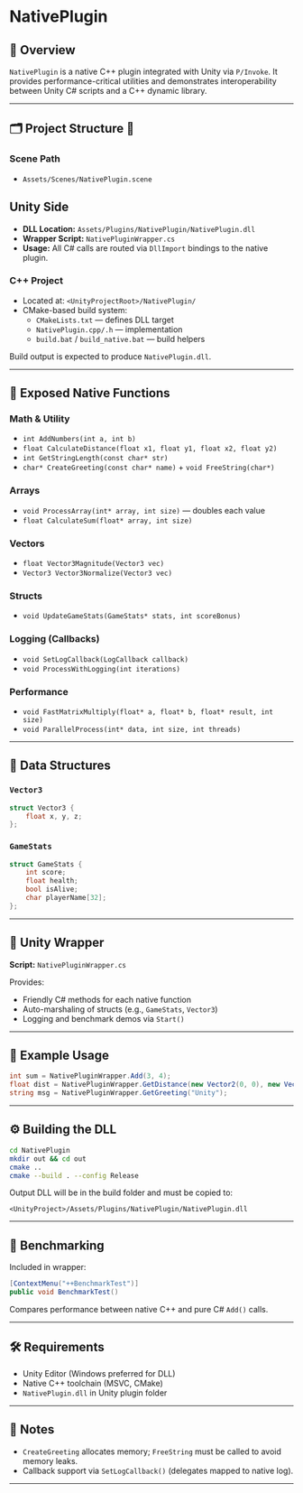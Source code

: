 # NativePlugin

## 🧩 Overview

`NativePlugin` is a native C++ plugin integrated with Unity via `P/Invoke`. It provides performance-critical utilities and demonstrates interoperability between Unity C# scripts and a C++ dynamic library.

---

## 🗂 Project Structure 📍 

 ### Scene Path
- `Assets/Scenes/NativePlugin.scene`

## Unity Side

- **DLL Location:** `Assets/Plugins/NativePlugin/NativePlugin.dll`
- **Wrapper Script:** `NativePluginWrapper.cs`
- **Usage:** All C# calls are routed via `DllImport` bindings to the native plugin.

### C++ Project

- Located at: `<UnityProjectRoot>/NativePlugin/`
- CMake-based build system:
  - `CMakeLists.txt` — defines DLL target
  - `NativePlugin.cpp/.h` — implementation
  - `build.bat` / `build_native.bat` — build helpers

Build output is expected to produce `NativePlugin.dll`.

---

## 🔧 Exposed Native Functions

### Math & Utility
- `int AddNumbers(int a, int b)`
- `float CalculateDistance(float x1, float y1, float x2, float y2)`
- `int GetStringLength(const char* str)`
- `char* CreateGreeting(const char* name)` + `void FreeString(char*)`

### Arrays
- `void ProcessArray(int* array, int size)` — doubles each value
- `float CalculateSum(float* array, int size)`

### Vectors
- `float Vector3Magnitude(Vector3 vec)`
- `Vector3 Vector3Normalize(Vector3 vec)`

### Structs
- `void UpdateGameStats(GameStats* stats, int scoreBonus)`

### Logging (Callbacks)
- `void SetLogCallback(LogCallback callback)`
- `void ProcessWithLogging(int iterations)`

### Performance
- `void FastMatrixMultiply(float* a, float* b, float* result, int size)`
- `void ParallelProcess(int* data, int size, int threads)`

---

## 🧠 Data Structures

### `Vector3`
```cpp
struct Vector3 {
    float x, y, z;
};
```

### `GameStats`
```cpp
struct GameStats {
    int score;
    float health;
    bool isAlive;
    char playerName[32];
};
```

---

## 🔄 Unity Wrapper

**Script:** `NativePluginWrapper.cs`

Provides:
- Friendly C# methods for each native function
- Auto-marshaling of structs (e.g., `GameStats`, `Vector3`)
- Logging and benchmark demos via `Start()`

---

## 🧪 Example Usage

```csharp
int sum = NativePluginWrapper.Add(3, 4);
float dist = NativePluginWrapper.GetDistance(new Vector2(0, 0), new Vector2(1, 1));
string msg = NativePluginWrapper.GetGreeting("Unity");
```

---

## ⚙️ Building the DLL

```bash
cd NativePlugin
mkdir out && cd out
cmake ..
cmake --build . --config Release
```

Output DLL will be in the build folder and must be copied to:
```
<UnityProject>/Assets/Plugins/NativePlugin/NativePlugin.dll
```

---

## 🧪 Benchmarking

Included in wrapper:
```csharp
[ContextMenu("++BenchmarkTest")]
public void BenchmarkTest()
```

Compares performance between native C++ and pure C# `Add()` calls.

---

## 🛠️ Requirements

- Unity Editor (Windows preferred for DLL)
- Native C++ toolchain (MSVC, CMake)
- `NativePlugin.dll` in Unity plugin folder

---

## 🧵 Notes

- `CreateGreeting` allocates memory; `FreeString` must be called to avoid memory leaks.
- Callback support via `SetLogCallback()` (delegates mapped to native log).

---
